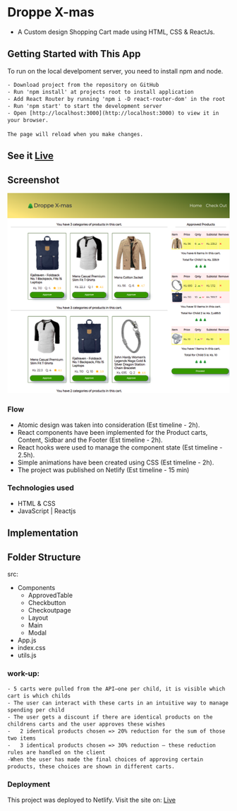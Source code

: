 # Droppe X-mas

- A Custom design Shopping Cart made using HTML, CSS & ReactJs.

## Getting Started with This App

To run on the local develpoment server, you need to install npm and node.

    - Download project from the repository on GitHub
    - Run 'npm install' at projects root to install application
    - Add React Router by running 'npm i -D react-router-dom' in the root
    - Run 'npm start' to start the development server
    - Open [http://localhost:3000](http://localhost:3000) to view it in your browser.

    The page will reload when you make changes.

## See it [Live](https://droppe-gift-cart.netlify.app/)

## Screenshot
<img src="./src/droppe-screenshot.png" />


### Flow
- Atomic design was taken into consideration (Est timeline - 2h).
- React components have been implemented for the Product carts, Content, Sidbar and the Footer (Est timeline - 2h).
- React hooks were used to manage the component state (Est timeline - 2.5h).
- Simple animations have been created using CSS (Est timeline - 2h).
- The project was published on Netlify (Est timeline - 15 min)

### Technologies used

- HTML & CSS
- JavaScript | Reactjs


## Implementation

## Folder Structure
src:
- Components
    - ApprovedTable
    - Checkbutton
    - Checkoutpage
    - Layout
    - Main
    - Modal
- App.js
- index.css
- utils.js

### work-up:

    - 5 carts were pulled from the API—one per child, it is visible which cart is which childs
    - The user can interact with these carts in an intuitive way to manage spending per child
    - The user gets a discount if there are identical products on the childrens carts and the user approves these wishes
    -   2 identical products chosen => 20% reduction for the sum of those two items
    -   3 identical products chosen => 30% reduction — these reduction rules are handled on the client
    -When the user has made the final choices of approving certain products, these choices are shown in different carts.


### Deployment

This project was deployed to Netlify. Visit the site on: [Live](https://droppe-gift-cart.netlify.app/)
